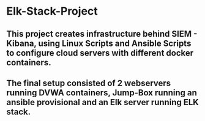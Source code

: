 # Elk-Stack-Project
## This project creates infrastructure behind SIEM - Kibana, using Linux Scripts and Ansible Scripts to configure cloud servers with different docker containers.
## The final setup consisted of 2 webservers running DVWA containers, Jump-Box running an ansible provisional and an Elk server running ELK stack.

